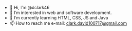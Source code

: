 - 👋 Hi, I’m @dclark46
- 👀 I’m interested in web and software development.
- 🌱 I’m currently learning HTML, CSS, JS and Java
- 📫 How to reach me e-mail: clark.david100717@gmail.com

<!---
dclark46/dclark46 is a ✨ special ✨ repository because its `README.md` (this file) appears on your GitHub profile.
You can click the Preview link to take a look at your changes.
--->
